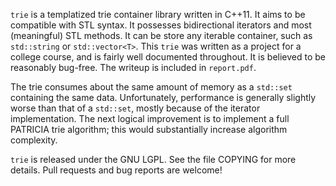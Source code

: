 `trie` is a templatized trie container library written in C++11.  It aims to be
compatible with STL syntax.  It possesses bidirectional iterators and most 
(meaningful) STL methods.  It can be store any iterable container, such as 
`std::string` or `std::vector<T>`.  This `trie` was written as a project for a 
college course, and is fairly well documented throughout.  It is believed to be 
reasonably bug-free.  The writeup is included in `report.pdf`.

The trie consumes about the same amount of memory as a `std::set` containing the same 
data.  Unfortunately, performance is generally slightly worse than that of a 
`std::set`, mostly because of the iterator implementation.  The next logical 
improvement is to implement a full PATRICIA trie algorithm; this would substantially 
increase algorithm complexity.

`trie` is released under the GNU LGPL.  See the file COPYING for more details.  Pull 
requests and bug reports are welcome!
